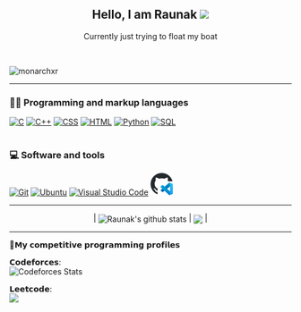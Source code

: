 <div align="center">
  <h2 align="center">Hello, I am Raunak <img src="https://media.giphy.com/media/hvRJCLFzcasrR4ia7z/giphy.gif" width="28"></h2>
  <p>Currently just trying to float my boat</p>
</div><br>

<p align="left"> <img src="https://komarev.com/ghpvc/?username=monarchxr" alt="monarchxr" /> </p>

<hr />

### 👨‍💻 Programming and markup languages 
<div>
  <a href="https://github.com/search?q=user%3APrince-Mendiratta+language%3Ac"><img alt="C" src="https://custom-icon-badges.herokuapp.com/badge/C-03599C.svg?logo=c-in-hexagon&logoColor=white" height="24"></a>
  <a href="https://github.com/search?q=user%3APrince-Mendiratta+language%3Acpp"><img alt="C++" src="https://custom-icon-badges.herokuapp.com/badge/C++-9C033A.svg?logo=cpp2&logoColor=white" height="24"></a>
  <a href="https://github.com/search?q=user%3APrince-Mendiratta+language%3Acss"><img alt="CSS" src="https://img.shields.io/badge/CSS-1572B6.svg?logo=css3&logoColor=white" height="24"></a>
  <a href="https://github.com/search?q=user%3APrince-Mendiratta+language%3Ahtml"><img alt="HTML" src="https://img.shields.io/badge/HTML-E34F26.svg?logo=html5&logoColor=white" height="24"></a>
  <a href="https://github.com/search?q=user%3APrince-Mendiratta+language%3Apython"><img alt="Python" src="https://img.shields.io/badge/Python-14354C.svg?logo=python&logoColor=white" height="24"></a>
  <a href="https://github.com/search?q=user%3APrince-Mendiratta+language%3Asql"><img alt="SQL" src="https://custom-icon-badges.herokuapp.com/badge/SQL-025E8C.svg?logo=database&logoColor=white" height="24"></a>
</div><br>

<!--### 🧰 Frameworks and libraries
<div>
  <img src="https://github.com/devicons/devicon/blob/master/icons/scikitlearn/scikitlearn-original.svg" title="scikitlearn" alt="sckt" width="40" height="40"/>&nbsp;
</div>

<br>
<br>-->

### 💻 Software and tools
<div>
  <a href="#"><img alt="Git" src="https://img.shields.io/badge/Git-F05033.svg?logo=git&logoColor=white" height="24"></a>
  <a href="#"><img alt="Ubuntu" src="https://img.shields.io/badge/Ubuntu-F37626.svg?logo=ubuntu&logoColor=white" height="24"></a>
  <a href="#"><img alt="Visual Studio Code" src="https://img.shields.io/badge/Visual%20Studio%20Code-0078d7.svg?logo=visual-studio-code&logoColor=white" height="24"></a>
  <img src="https://github.com/devicons/devicon/blob/master/icons/githubcodespaces/githubcodespaces-original.svg" title="gcs" alt="gcs" width="40" height="40"/>&nbsp;
  
</div>

<hr />
<div align="center">
  | <img align="center" src="https://github-readme-stats.vercel.app/api?username=monarchxr&show_icons=true&count_private=true&theme=react&&hide_border=tru&bg_color=1F222E&title_color=F85D7F&icon_color=F8D866&include_all_commits=true&cache_seconds=86400" alt="Raunak's github stats" /> | <img align="center" src="https://github-readme-stats.vercel.app/api/top-langs/?username=monarchxr&langs_count=8&layout=compact&theme=react&hide_border=true&bg_color=1F222E&title_color=F85D7F&icon_color=F8D866&hide=C" /> |
</div>


<hr />


👾𝗠𝘆 𝗰𝗼𝗺𝗽𝗲𝘁𝗶𝘁𝗶𝘃𝗲 𝗽𝗿𝗼𝗴𝗿𝗮𝗺𝗺𝗶𝗻𝗴 𝗽𝗿𝗼𝗳𝗶𝗹𝗲𝘀
<div>
  
𝗖𝗼𝗱𝗲𝗳𝗼𝗿𝗰𝗲𝘀: <br>
![Codeforces Stats](https://codeforces-readme-stats.vercel.app/api/card?username=monarchxr)
<br>

𝗟𝗲𝗲𝘁𝗰𝗼𝗱𝗲: <br>
![](https://leetcard.jacoblin.cool/monarchxr?ext=activity)
<br>

<!--𝗔𝘁𝗰𝗼𝗱𝗲𝗿: <br>
[![Atcoder Stats](https://atcoder-readme-stats.vercel.app/stats/monarchxr?show_history=5&width=450)](https://github.com/monarchxr/atcoder-readme-stats)
</div>-->

<!--
**monarchxr/monarchxr** is a ✨ _special_ ✨ repository because its `README.md` (this file) appears on your GitHub profile.

Here are some ideas to get you started:

- 🔭 I’m currently working on ...
- 🌱 I’m currently learning ...
- 👯 I’m looking to collaborate on ...
- 🤔 I’m looking for help with ...
- 💬 Ask me about ...
- 📫 How to reach me: ...
- 😄 Pronouns: ...
- ⚡ Fun fact: ...
-->

